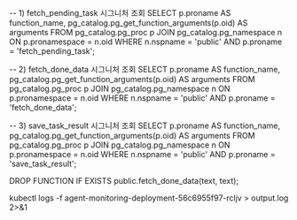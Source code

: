 -- 1) fetch_pending_task 시그니처 조회
SELECT
  p.proname    AS function_name,
  pg_catalog.pg_get_function_arguments(p.oid) AS arguments
FROM pg_catalog.pg_proc p
JOIN pg_catalog.pg_namespace n ON p.pronamespace = n.oid
WHERE n.nspname = 'public'
  AND p.proname = 'fetch_pending_task';


  -- 2) fetch_done_data 시그니처 조회
SELECT
  p.proname    AS function_name,
  pg_catalog.pg_get_function_arguments(p.oid) AS arguments
FROM pg_catalog.pg_proc p
JOIN pg_catalog.pg_namespace n ON p.pronamespace = n.oid
WHERE n.nspname = 'public'
  AND p.proname = 'fetch_done_data';


  -- 3) save_task_result 시그니처 조회
SELECT
  p.proname    AS function_name,
  pg_catalog.pg_get_function_arguments(p.oid) AS arguments
FROM pg_catalog.pg_proc p
JOIN pg_catalog.pg_namespace n ON p.pronamespace = n.oid
WHERE n.nspname = 'public'
  AND p.proname = 'save_task_result';


DROP FUNCTION IF EXISTS public.fetch_done_data(text, text);


kubectl logs -f agent-monitoring-deployment-56c6955f97-rcljv > output.log 2>&1